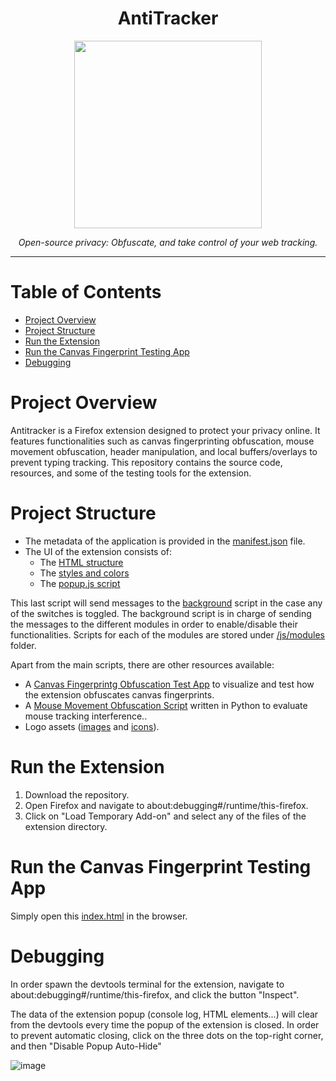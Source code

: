 <h1 align="center">AntiTracker</h1>
<div align="center">
  <img width="300" src="https://github.com/user-attachments/assets/476519c3-32de-4416-8b30-81667294f4d6">
  <p align="center"><i>Open-source privacy: Obfuscate, and take control of your web tracking.</i></p>
</div>

---
# Table of Contents  
- [Project Overview](#project-overview)  
- [Project Structure](#project-structure)  
- [Run the Extension](#run-the-extension)  
- [Run the Canvas Fingerprint Testing App](#run-the-canvas-fingerprint-testing-app)  
- [Debugging](#debugging)  

# Project Overview
Antitracker is a Firefox extension designed to protect your privacy online. It features functionalities such as canvas fingerprinting obfuscation, mouse movement obfuscation, header manipulation, and local buffers/overlays to prevent typing tracking. This repository contains the source code, resources, and some of the testing tools for the extension.

# Project Structure
- The metadata of the application is provided in the [manifest.json](https://github.com/Botxan/Antitracker/blob/main/manifest.json) file.
- The UI of the extension consists of:
  -   The [HTML structure](https://github.com/Botxan/Antitracker/blob/main/popup.html)
  -   The [styles and colors](https://github.com/Botxan/Antitracker/tree/main/css)
  -   The [popup.js script](https://github.com/Botxan/Antitracker/blob/main/js/popup.js)

This last script will send messages to the [background](https://github.com/Botxan/Antitracker/blob/main/js/background.js) script in the case any of the switches is toggled. The background script is in charge of sending the messages to the different modules in order to enable/disable their functionalities. Scripts for each of the modules are stored under [/js/modules](https://github.com/Botxan/Antitracker/tree/main/js/modules) folder.

Apart from the main scripts, there are other resources available:
- A [Canvas Fingerprintg Obfuscation Test App](https://github.com/Botxan/Antitracker/tree/main/canvas-fingerprint-test) to visualize and test how the extension obfuscates canvas fingerprints.
- A [Mouse Movement Obfuscation Script](https://github.com/Botxan/Antitracker/tree/main/MouseTesting) written in Python to evaluate mouse tracking interference..
- Logo assets ([images](https://github.com/Botxan/Antitracker/tree/main/images) and [icons](https://github.com/Botxan/Antitracker/tree/main/icons)).

# Run the Extension
1. Download the repository.
2. Open Firefox and navigate to about:debugging#/runtime/this-firefox.
3. Click on "Load Temporary Add-on" and select any of the files of the extension directory.

# Run the Canvas Fingerprint Testing App
Simply open this [index.html](https://github.com/Botxan/Antitracker/blob/main/canvas-fingerprint-test/index.html) in the browser.

# Debugging
In order spawn the devtools terminal for the extension, navigate to about:debugging#/runtime/this-firefox, and click the button "Inspect".

The data of the extension popup (console log, HTML elements...) will clear from the devtools every time the popup of the extension is closed. In order to prevent automatic closing, click on the three dots on the top-right corner, and then "Disable Popup Auto-Hide"

![image](https://github.com/user-attachments/assets/c4c60689-d6c1-4fb6-9a54-419cb33fbe53)

